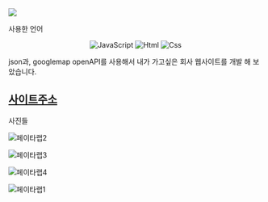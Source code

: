 
<img src="https://capsule-render.vercel.app/api?type=waving&color=auto&height=200&section=header&text=9주차_내가가고싶은회사&fontSize=40" />

사용한 언어
<div align="center">
	<img alt="JavaScript" src ="https://img.shields.io/badge/JavaScriipt-F7DF1E.svg?&style=for-the-badge&logo=JavaScript&logoColor=black"/>
	<img alt="Html" src ="https://img.shields.io/badge/HTML5-E34F26.svg?&style=for-the-badge&logo=HTML5&logoColor=white"/>
	<img alt="Css" src ="https://img.shields.io/badge/CSS3-1572B6.svg?&style=for-the-badge&logo=CSS3&logoColor=white"/>
</div>

json과, googlemap openAPI를 사용해서 내가 가고싶은 회사 웹사이트를 개발 해 보았습니다. 

##  [사이트주소](https://wjsrudals411.github.io/Cordova/week9/10_12)

사진들 

![페이타랩2](https://github.com/wjsrudals411/Cordova/assets/103473959/3725b14a-cfb0-400a-b6e6-931869fc3754)

![페이타랩3](https://github.com/wjsrudals411/Cordova/assets/103473959/8a7ff49f-1b2f-4c1a-b3e6-2d18e77099e8)

![페이타랩4](https://github.com/wjsrudals411/Cordova/assets/103473959/f1aa05c3-5932-495b-8844-905b81285281)

![페이타랩1](https://github.com/wjsrudals411/Cordova/assets/103473959/5f2840ef-939c-4cd0-928c-f12404388608)
